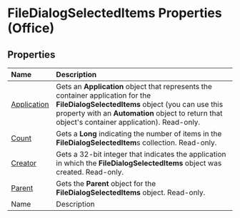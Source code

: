 
# FileDialogSelectedItems Properties (Office)

## Properties



|**Name**|**Description**|
|:-----|:-----|
| [Application](8e4f9905-b0c3-7838-0592-5c39795909b2.md)|Gets an  **Application** object that represents the container application for the **FileDialogSelectedItems** object (you can use this property with an **Automation** object to return that object's container application). Read-only.|
| [Count](c571c03e-02de-f0a3-0e3f-1fdf9f0d221c.md)|Gets a  **Long** indicating the number of items in the **FileDialogSelectedItem**s collection. Read-only.|
| [Creator](f01be845-be7c-3f3c-773f-5cebd1c30830.md)|Gets a 32-bit integer that indicates the application in which the  **FileDialogSelectedItems** object was created. Read-only.|
| [Parent](978939cf-b240-9398-a7f6-25306c366382.md)|Gets the  **Parent** object for the **FileDialogSelectedItems** object. Read-only.|
|Name|Description|
